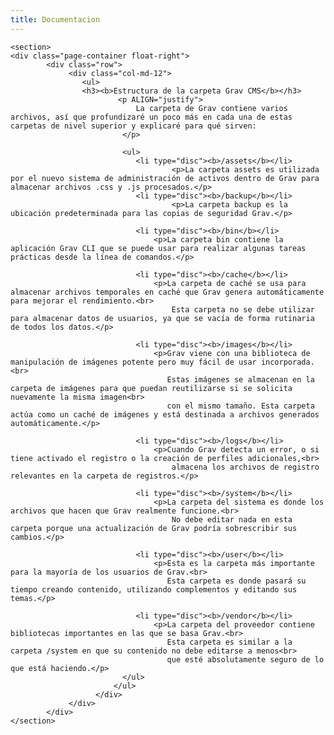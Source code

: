 ```yaml
---
title: Documentacion
---
```


<html lang="en">
  <head>
        <!-- Google Tag Manager -->
        <script>(function(w,d,s,l,i){w[l]=w[l]||[];w[l].push({'gtm.start':
        new Date().getTime(),event:'gtm.js'});var f=d.getElementsByTagName(s)[0],
        j=d.createElement(s),dl=l!='dataLayer'?'&l='+l:'';j.async=true;j.src=
        'https://www.googletagmanager.com/gtm.js?id='+i+dl;f.parentNode.insertBefore(j,f);
        })(window,document,'script','dataLayer','GTM-TK2G9CM');</script>
        <!-- End Google Tag Manager -->
  </head>
  <body>
        <!-- Google Tag Manager (noscript) -->
        <noscript><iframe src="https://www.googletagmanager.com/ns.html?id=GTM-TK2G9CM"
          height="0" width="0" style="display:none;visibility:hidden"></iframe></noscript>
          <!-- End Google Tag Manager (noscript) -->

    <section>
    <div class="page-container float-right">
      		<div class="row">
           		 <div class="col-md-12">
              		<ul>
                    <h3><b>Estructura de la carpeta Grav CMS</b></h3>
                			<p ALIGN="justify">
                  				La carpeta de Grav contiene varios archivos, así que profundizaré un poco más en cada una de estas carpetas de nivel superior y explicaré para qué sirven:
                             </p>
                     
                             <ul>
                             	<li type="disc"><b>/assets</b></li>
                                     	<p>La carpeta assets es utilizada por el nuevo sistema de administración de activos dentro de Grav para almacenar archivos .css y .js procesados.</p>   
                             	<li type="disc"><b>/backup</b></li>
                                        <p>La carpeta backup es la ubicación predeterminada para las copias de seguridad Grav.</p>
	
								<li type="disc"><b>/bin</b></li>
                                    <p>La carpeta bin contiene la aplicación Grav CLI que se puede usar para realizar algunas tareas prácticas desde la línea de comandos.</p>

								<li type="disc"><b>/cache</b></li>                 
									<p>La carpeta de caché se usa para almacenar archivos temporales en caché que Grav genera automáticamente para mejorar el rendimiento.<br> 
										Esta carpeta no se debe utilizar para almacenar datos de usuarios, ya que se vacía de forma rutinaria de todos los datos.</p>        

								<li type="disc"><b>/images</b></li>
									<p>Grav viene con una biblioteca de manipulación de imágenes potente pero muy fácil de usar incorporada.<br> 
									   Estas imágenes se almacenan en la carpeta de imágenes para que puedan reutilizarse si se solicita nuevamente la misma imagen<br> 
									   con el mismo tamaño. Esta carpeta actúa como un caché de imágenes y está destinada a archivos generados automáticamente.</p>

								<li type="disc"><b>/logs</b></li>
									<p>Cuando Grav detecta un error, o si tiene activado el registro o la creación de perfiles adicionales,<br> 
										almacena los archivos de registro relevantes en la carpeta de registros.</p>

								<li type="disc"><b>/system</b></li>
									<p>La carpeta del sistema es donde los archivos que hacen que Grav realmente funcione.<br> 
										No debe editar nada en esta carpeta porque una actualización de Grav podría sobrescribir sus cambios.</p>

								<li type="disc"><b>/user</b></li>
									<p>Esta es la carpeta más importante para la mayoría de los usuarios de Grav.<br> 
									   Esta carpeta es donde pasará su tiempo creando contenido, utilizando complementos y editando sus temas.</p>

								<li type="disc"><b>/vendor</b></li> 
									<p>La carpeta del proveedor contiene bibliotecas importantes en las que se basa Grav.<br> 
									   Esta carpeta es similar a la carpeta /system en que su contenido no debe editarse a menos<br> 
									   que esté absolutamente seguro de lo que está haciendo.</p>
                           	 </ul>
                           </ul>
                       </div>
                 </div>
  			</div>
    </section>
  </body>
</html>